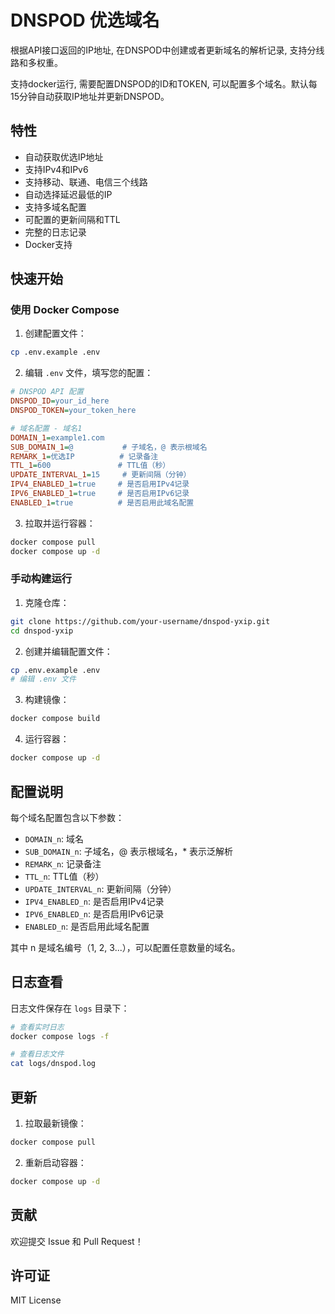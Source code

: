 # DNSPOD 优选域名

根据API接口返回的IP地址, 在DNSPOD中创建或者更新域名的解析记录, 支持分线路和多权重。 

支持docker运行, 需要配置DNSPOD的ID和TOKEN, 可以配置多个域名。默认每15分钟自动获取IP地址并更新DNSPOD。

## 特性

- 自动获取优选IP地址
- 支持IPv4和IPv6
- 支持移动、联通、电信三个线路
- 自动选择延迟最低的IP
- 支持多域名配置
- 可配置的更新间隔和TTL
- 完整的日志记录
- Docker支持

## 快速开始

### 使用 Docker Compose

1. 创建配置文件：
```bash
cp .env.example .env
```

2. 编辑 `.env` 文件，填写您的配置：
```ini
# DNSPOD API 配置
DNSPOD_ID=your_id_here
DNSPOD_TOKEN=your_token_here

# 域名配置 - 域名1
DOMAIN_1=example1.com
SUB_DOMAIN_1=@           # 子域名，@ 表示根域名
REMARK_1=优选IP          # 记录备注
TTL_1=600               # TTL值（秒）
UPDATE_INTERVAL_1=15     # 更新间隔（分钟）
IPV4_ENABLED_1=true     # 是否启用IPv4记录
IPV6_ENABLED_1=true     # 是否启用IPv6记录
ENABLED_1=true          # 是否启用此域名配置
```

3. 拉取并运行容器：
```bash
docker compose pull
docker compose up -d
```

### 手动构建运行

1. 克隆仓库：
```bash
git clone https://github.com/your-username/dnspod-yxip.git
cd dnspod-yxip
```

2. 创建并编辑配置文件：
```bash
cp .env.example .env
# 编辑 .env 文件
```

3. 构建镜像：
```bash
docker compose build
```

4. 运行容器：
```bash
docker compose up -d
```

## 配置说明

每个域名配置包含以下参数：
- `DOMAIN_n`: 域名
- `SUB_DOMAIN_n`: 子域名，@ 表示根域名，* 表示泛解析
- `REMARK_n`: 记录备注
- `TTL_n`: TTL值（秒）
- `UPDATE_INTERVAL_n`: 更新间隔（分钟）
- `IPV4_ENABLED_n`: 是否启用IPv4记录
- `IPV6_ENABLED_n`: 是否启用IPv6记录
- `ENABLED_n`: 是否启用此域名配置

其中 n 是域名编号（1, 2, 3...），可以配置任意数量的域名。

## 日志查看

日志文件保存在 `logs` 目录下：
```bash
# 查看实时日志
docker compose logs -f

# 查看日志文件
cat logs/dnspod.log
```

## 更新

1. 拉取最新镜像：
```bash
docker compose pull
```

2. 重新启动容器：
```bash
docker compose up -d
```

## 贡献

欢迎提交 Issue 和 Pull Request！

## 许可证

MIT License

